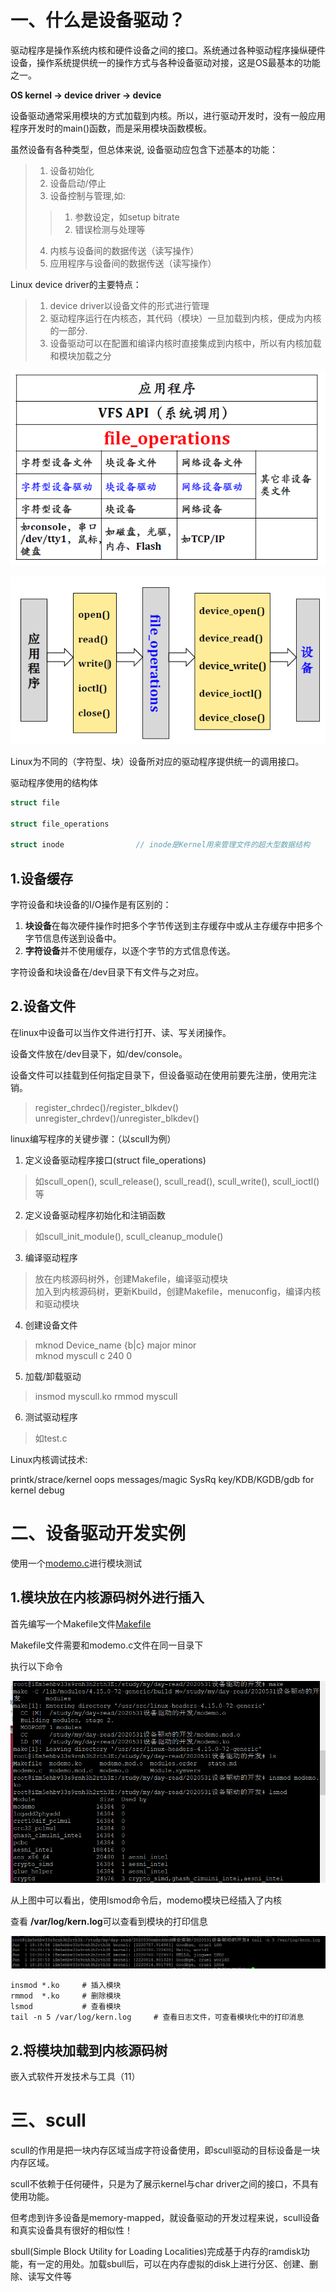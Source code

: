 # 一、什么是设备驱动？

驱动程序是操作系统内核和硬件设备之间的接口。系统通过各种驱动程序操纵硬件设备，操作系统提供统一的操作方式与各种设备驱动对接，这是OS最基本的功能之一。

**OS kernel -> device driver -> device**

设备驱动通常采用模块的方式加载到内核。所以，进行驱动开发时，没有一般应用程序开发时的main()函数，而是采用模块函数模板。

虽然设备有各种类型，但总体来说, 设备驱动应包含下述基本的功能：
> 1. 设备初始化
> 2. 设备启动/停止
> 3. 设备控制与管理,如:
> > 1. 参数设定，如setup bitrate
> > 2. 错误检测与处理等
> 4. 内核与设备间的数据传送（读写操作）
> 5. 应用程序与设备间的数据传送（读写操作）


Linux device driver的主要特点：
> 1. device driver以设备文件的形式进行管理
> 2. 驱动程序运行在内核态，其代码（模块）一旦加载到内核，便成为内核的一部分.
> 3. 设备驱动可以在配置和编译内核时直接集成到内核中，所以有内核加载和模块加载之分

![设备驱动2](img/设备驱动2.png)

![设备驱动1](img/设备驱动1.png)

Linux为不同的（字符型、块）设备所对应的驱动程序提供统一的调用接口。

驱动程序使用的结构体
```c
struct file

struct file_operations

struct inode				// inode是Kernel用来管理文件的超大型数据结构
```

## 1.设备缓存
字符设备和块设备的I/O操作是有区别的：

1. **块设备**在每次硬件操作时把多个字节传送到主存缓存中或从主存缓存中把多个字节信息传送到设备中。
2. **字符设备**并不使用缓存，以逐个字节的方式信息传送。

字符设备和块设备在/dev目录下有文件与之对应。

## 2.设备文件
在linux中设备可以当作文件进行打开、读、写关闭操作。

设备文件放在/dev目录下，如/dev/console。

设备文件可以挂载到任何指定目录下，但设备驱动在使用前要先注册，使用完注销。
> register_chrdec()/register_blkdev()<br>
> unregister_chrdev()/unregister_blkdev()<br>

linux编写程序的关键步骤：（以scull为例）
1. 定义设备驱动程序接口(struct file_operations)
> 如scull_open(), scull_release(), scull_read(), scull_write(), scull_ioctl()等

2. 定义设备驱动程序初始化和注销函数
> 如scull_init_module(), scull_cleanup_module()

3. 编译驱动程序
> 放在内核源码树外，创建Makefile，编译驱动模块<br>
> 加入到内核源码树，更新Kbuild，创建Makefile，menuconfig，编译内核和驱动模块<br>

4. 创建设备文件
> mknod Device_name {b|c} major minor<br>
> mknod myscull c 240 0<br>

5. 加载/卸载驱动
> insmod myscull.ko
> rmmod myscull

6. 测试驱动程序
> 如test.c

Linux内核调试技术:

printk/strace/kernel oops messages/magic SysRq key/KDB/KGDB/gdb for kernel debug

# 二、设备驱动开发实例
使用一个[modemo.c](modemo.c)进行模块测试

## 1.模块放在内核源码树外进行插入
首先编写一个Makefile文件[Makefile](Makefile)

Makefile文件需要和modemo.c文件在同一目录下

执行以下命令

![设备驱动3](img/设备驱动3.png)

从上图中可以看出，使用lsmod命令后，modemo模块已经插入了内核

查看 **/var/log/kern.log**可以查看到模块的打印信息

![设备驱动4](img/设备驱动4.png)

```shell
insmod *.ko		# 插入模块
rmmod  *.ko 	# 删除模块
lsmod  			# 查看模块
tail -n 5 /var/log/kern.log		# 查看日志文件，可查看模块化中的打印消息
```
## 2.将模块加载到内核源码树
嵌入式软件开发技术与工具（11）

# 三、scull
scull的作用是把一块内存区域当成字符设备使用，即scull驱动的目标设备是一块内存区域。

scull不依赖于任何硬件，只是为了展示kernel与char driver之间的接口，不具有使用功能。

但考虑到许多设备是memory-mapped，就设备驱动的开发过程来说，scull设备和真实设备具有很好的相似性！

sbull(Simple Block Utility for Loading Localities)完成基于内存的ramdisk功能，有一定的用处。加载sbull后，可以在内存虚拟的disk上进行分区、创建、删除、读写文件等


